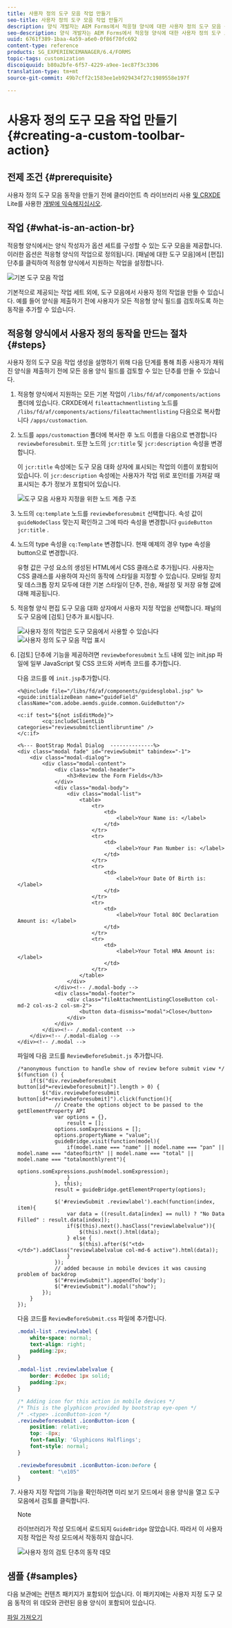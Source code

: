 ```yaml
---
title: 사용자 정의 도구 모음 작업 만들기
seo-title: 사용자 정의 도구 모음 작업 만들기
description: 양식 개발자는 AEM Forms에서 적응형 양식에 대한 사용자 정의 도구 모음 동작을 만들 수 있습니다. 작성자는 사용자 정의 동작을 사용하여 최종 사용자에게 더 많은 워크플로우와 옵션을 제공할 수 있습니다.
seo-description: 양식 개발자는 AEM Forms에서 적응형 양식에 대한 사용자 정의 도구 모음 동작을 만들 수 있습니다. 작성자는 사용자 정의 동작을 사용하여 최종 사용자에게 더 많은 워크플로우와 옵션을 제공할 수 있습니다.
uuid: 6761f389-1baa-4a59-a6e0-0f86f70fc692
content-type: reference
products: SG_EXPERIENCEMANAGER/6.4/FORMS
topic-tags: customization
discoiquuid: b80a2bfe-6f57-4229-a9ee-1ec87f3c3306
translation-type: tm+mt
source-git-commit: 49b7cff2c1583ee1eb929434f27c1989558e197f

---
```



# 사용자 정의 도구 모음 작업 만들기 {#creating-a-custom-toolbar-action}

## 전제 조건 {#prerequisite}

사용자 정의 도구 모음 동작을 만들기 전에 클라이언트 측 라이브러리 사용 [및 CRXDE](/help/sites-developing/clientlibs.md) Lite를 사용한 [개발에 익숙해지십시오](/help/sites-developing/developing-with-crxde-lite.md).

## 작업 {#what-is-an-action-br}

적응형 양식에서는 양식 작성자가 옵션 세트를 구성할 수 있는 도구 모음을 제공합니다. 이러한 옵션은 적응형 양식의 작업으로 정의됩니다. [패널에 대한 도구 모음]에서 [편집] 단추를 클릭하여 적응형 양식에서 지원하는 작업을 설정합니다.

![기본 도구 모음 작업](assets/default_toolbar_actions.png)

기본적으로 제공되는 작업 세트 외에, 도구 모음에서 사용자 정의 작업을 만들 수 있습니다. 예를 들어 양식을 제출하기 전에 사용자가 모든 적응형 양식 필드를 검토하도록 하는 동작을 추가할 수 있습니다.

## 적응형 양식에서 사용자 정의 동작을 만드는 절차 {#steps}

사용자 정의 도구 모음 작업 생성을 설명하기 위해 다음 단계를 통해 최종 사용자가 채워진 양식을 제출하기 전에 모든 응용 양식 필드를 검토할 수 있는 단추를 만들 수 있습니다.

1. 적응형 양식에서 지원하는 모든 기본 작업이 `/libs/fd/af/components/actions` 폴더에 있습니다. CRXDE에서 `fileattachmentlisting` 노드를 `/libs/fd/af/components/actions/fileattachmentlisting` 다음으로 복사합니다 `/apps/customaction`.

1. 노드를 `apps/customaction` 폴더에 복사한 후 노드 이름을 다음으로 변경합니다 `reviewbeforesubmit`. 또한 노드의 `jcr:title` 및 `jcr:description` 속성을 변경합니다.

   이 `jcr:title` 속성에는 도구 모음 대화 상자에 표시되는 작업의 이름이 포함되어 있습니다. 이 `jcr:description` 속성에는 사용자가 작업 위로 포인터를 가져갈 때 표시되는 추가 정보가 포함되어 있습니다.

   ![도구 모음 사용자 지정을 위한 노드 계층 구조](assets/action3.png)

1. 노드의 `cq:template` 노드를 `reviewbeforesubmit` 선택합니다. 속성 값이 `guideNodeClass` 맞는지 확인하고 그에 따라 속성을 변경합니다 `guideButton` `jcr:title` .
1. 노드의 type 속성을 `cq:Template` 변경합니다. 현재 예제의 경우 type 속성을 button으로 변경합니다.

   유형 값은 구성 요소의 생성된 HTML에서 CSS 클래스로 추가됩니다. 사용자는 CSS 클래스를 사용하여 자신의 동작에 스타일을 지정할 수 있습니다. 모바일 장치 및 데스크톱 장치 모두에 대한 기본 스타일이 단추, 전송, 재설정 및 저장 유형 값에 대해 제공됩니다.

1. 적응형 양식 편집 도구 모음 대화 상자에서 사용자 지정 작업을 선택합니다. 패널의 도구 모음에 [검토] 단추가 표시됩니다.

   ![사용자 정의 작업은 도구 모음에서](assets/custom_action_available_in_toolbar.png) 사용할 수 있습니다 ![사용자 정의 도구 모음 작업 표시](assets/action7.png)

1. [검토] 단추에 기능을 제공하려면 `reviewbeforesubmit` 노드 내에 있는 init.jsp 파일에 일부 JavaScript 및 CSS 코드와 서버측 코드를 추가합니다.

   다음 코드를 에 `init.jsp`추가합니다.

   ```
   <%@include file="/libs/fd/af/components/guidesglobal.jsp" %>
   <guide:initializeBean name="guideField" className="com.adobe.aemds.guide.common.GuideButton"/>
   
   <c:if test="${not isEditMode}">
           <cq:includeClientLib categories="reviewsubmitclientlibruntime" />
   </c:if>
   
   <%--- BootStrap Modal Dialog  --------------%>
   <div class="modal fade" id="reviewSubmit" tabindex="-1">
       <div class="modal-dialog">
           <div class="modal-content">
               <div class="modal-header">
                   <h3>Review the Form Fields</h3>
               </div>
               <div class="modal-body">
                   <div class="modal-list">
                       <table>
                           <tr>
                               <td>
                                   <label>Your Name is: </label>
                               </td>
                           </tr>
                           <tr>
                               <td>
                                   <label>Your Pan Number is: </label>
                               </td>
                           </tr>
                           <tr>
                               <td>
                                   <label>Your Date Of Birth is: </label>
                               </td>
                           </tr>
                           <tr>
                               <td>
                                   <label>Your Total 80C Declaration Amount is: </label>
                               </td>
                           </tr>
                           <tr>
                               <td>
                                   <label>Your Total HRA Amount is: </label>
                               </td>
                           </tr>
                       </table>
                   </div>
               </div><!-- /.modal-body -->
               <div class="modal-footer">
                   <div class="fileAttachmentListingCloseButton col-md-2 col-xs-2 col-sm-2">
                       <button data-dismiss="modal">Close</button>
                   </div>
               </div>
           </div><!-- /.modal-content -->
       </div><!-- /.modal-dialog -->
   </div><!-- /.modal -->
   ```

   파일에 다음 코드를 `ReviewBeforeSubmit.js` 추가합니다.

   ```
   /*anonymous function to handle show of review before submit view */
   $(function () {
       if($("div.reviewbeforesubmit button[id*=reviewbeforesubmit]").length > 0) {
           $("div.reviewbeforesubmit button[id*=reviewbeforesubmit]").click(function(){
               // Create the options object to be passed to the getElementProperty API
               var options = {},
                   result = [];
               options.somExpressions = [];
               options.propertyName = "value";
               guideBridge.visit(function(model){
                   if(model.name === "name" || model.name === "pan" || model.name === "dateofbirth" || model.name === "total" || model.name === "totalmonthlyrent"){
                           options.somExpressions.push(model.somExpression);
                   }
               }, this);
               result = guideBridge.getElementProperty(options);
   
               $('#reviewSubmit .reviewlabel').each(function(index, item){
                   var data = ((result.data[index] == null) ? "No Data Filled" : result.data[index]);
                   if($(this).next().hasClass("reviewlabelvalue")){
                       $(this).next().html(data);
                   } else {
                       $(this).after($("<td></td>").addClass("reviewlabelvalue col-md-6 active").html(data));
                   }
               });
               // added because in mobile devices it was causing problem of backdrop
               $("#reviewSubmit").appendTo('body');
               $("#reviewSubmit").modal("show");
           });
       }
   });
   ```

   다음 코드를 `ReviewBeforeSubmit.css` 파일에 추가합니다.

   ```css
   .modal-list .reviewlabel {
       white-space: normal;
       text-align: right;
       padding:2px;
   }
   
   .modal-list .reviewlabelvalue {
       border: #cde0ec 1px solid;
       padding:2px;
   }
   
   /* Adding icon for this action in mobile devices */
   /* This is the glyphicon provided by bootstrap eye-open */
   /* .<type> .iconButton-icon */
   .reviewbeforesubmit .iconButton-icon {
       position: relative;
       top: -8px;
       font-family: 'Glyphicons Halflings';
       font-style: normal;
   }
   
   .reviewbeforesubmit .iconButton-icon:before {
       content: "\e105"
   }
   ```

1. 사용자 지정 작업의 기능을 확인하려면 미리 보기 모드에서 응용 양식을 열고 도구 모음에서 검토를 클릭합니다.

   >[!NOTE]
   >
   >라이브러리가 작성 모드에서 로드되지 `GuideBridge` 않았습니다. 따라서 이 사용자 지정 작업은 작성 모드에서 작동하지 않습니다.

   ![사용자 정의 검토 단추의 동작 데모](assets/action9.png)

## 샘플 {#samples}

다음 보관에는 컨텐츠 패키지가 포함되어 있습니다. 이 패키지에는 사용자 지정 도구 모음 동작의 위 데모와 관련된 응용 양식이 포함되어 있습니다.

[파일 가져오기](assets/customtoolbaractiondemo.zip)
